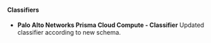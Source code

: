 <!--
### IncidentFields
- __incidentfield-Prisma_Cloud_Compute_Function__
    - structure fixes
    
- __incidentfield-Prisma_Cloud_Compute_Kubernetes_Resource__
    - structure fixes
    
- __incidentfield-Prisma_Cloud_Compute_Protected__
    - structure fixes
    
- __incidentfield-Prisma_Cloud_Compute_Log_File__
    - structure fixes
    
- __incidentfield-Prisma_Cloud_Compute_Project__
    - structure fixes
    
- __incidentfield-Prisma_Cloud_Compute_Registry__
    - structure fixes
    
- __incidentfield-Prisma_Cloud_Compute_Collections__
    - structure fixes
    
- __incidentfield-Prisma_Cloud_Compute_Container__
    - structure fixes
    
- __incidentfield-Prisma_Cloud_Compute_Category__
    - structure fixes
    
- __incidentfield-Prisma_Cloud_Compute_Error__
    - structure fixes
    
- __incidentfield-Prisma_Cloud_Compute_Host__
    - structure fixes
       
- __incidentfield-Prisma_Cloud_Compute_Image__
    - structure fixes
    
- __incidentfield-Prisma_Cloud_Compute_Labels__
    - structure fixes
    
- __incidentfield-Prisma_Cloud_Compute_Service__
    - structure fixes
    
- __incidentfield-Prisma_Cloud_Compute_User__
    - structure fixes
    
- __incidentfield-Prisma_Cloud_Compute_Type__
    - structure fixes
    
- __incidentfield-Prisma_Cloud_Compute_Provider__
    - structure fixes
    
- __incidentfield-Prisma_Cloud_Compute_Distribution__
    - structure fixes
    
- __incidentfield-Prisma_Cloud_Compute_Activity_Type__
    - structure fixes
    
- __incidentfield-Prisma_Cloud_Compute_AppID__
    - structure fixes
    
- __incidentfield-Prisma_Cloud_Compute_Markdown__
    - structure fixes
    
- __incidentfield-Prisma_Cloud_Compute_Forensic__
    - structure fixes
    
- __incidentfield-Prisma_Cloud_Compute_Message__
    - structure fixes
    
- __incidentfield-Prisma_Cloud_Compute_Region__
    - structure fixes
    
- __incidentfield-Prisma_Cloud_Compute_Command__
    - structure fixes
    
- __incidentfield-Prisma_Cloud_Compute_Credential_ID__
    - structure fixes
    
- __incidentfield-Prisma_Cloud_Compute_Total__
    - structure fixes
-->

#### Classifiers
- __Palo Alto Networks Prisma Cloud Compute - Classifier__
Updated classifier according to new schema.
